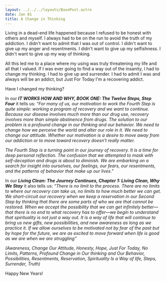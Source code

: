 ```yaml
---
layout: ../../../layouts/BasePost.astro
date: Jan 01
title: A Change in Thinking
---
```

Living in a dead-end life happened because I refused to be honest with others and myself. I always had to be on the run to avoid the truth of my addiction. I didn't want to admit that I was out of control. I didn't want to give up my anger and resentments. I didn't want to give up my selfishness. I didn't want to give up my way of thinking.

All this led me to a place where my using was truly threatening my life and all that I valued. If I was ever going to find a way out of the insanity, I had to change my thinking. I had to give up and surrender. I had to admit I was and always will be an addict, but Just For Today I'm a recovering addict.

Have I changed my thinking?

In our ***IT WORKS HOW AND WHY, BOOK ONE: The Twelve Steps, Step Four*** it tells us: *“For many of us, our motivation to work the Fourth Step is quite simple: working a program of recovery and we want to continue. Because our disease involves much more than our drug use, recovery involves more than simple abstinence from drugs. The solution to our problem is a profound change in our thinking and our behavior. We need to change how we perceive the world and alter our role in it. We need to change our attitude. Whether our motivation is a desire to move away from our addiction or to move toward recovery doesn’t really matter.*

*The Fourth Step is a turning point in our journey of recovery. It is a time for deep personal reflection. The confusion that we attempted to mask with self-deception and drugs is about to diminish. We are embarking on a search for insight into ourselves, our feelings, our fears, our resentments, and the patterns of behavior that make up our lives.”*

In our ***Living Clean: The Journey Continues, Chapter 1: Living Clean, Why We Stay*** it also tells us: *“There is no limit to the process. There are no limits to where our recovery can take us, no limits to how much better we can get. We short-circuit our recovery when we keep a reservation in our Second Step by thinking that there are some parts of who we are that cannot be restored. When we accept the possibility that we can get infinitely better—that there is no end to what recovery has to offer—we begin to understand that spirituality is not just a way out. It is a way of life that will continue to bring us new gifts, new possibilities, and new awareness as long as we practice it. If we allow ourselves to be motivated not by fear of the past but by hope for the future, we are as excited to move forward when life is good as we are when we are struggling”*

*(Awareness, Change Our Attitude, Honesty, Hope, Just For Today, No Limits, Patterns, Profound Change in Our thinking and Our Behavior, Possibilities, Resentments, Reservation, Spirituality Is a Way of life, Steps, Surrender, Truth)*

Happy New Years!